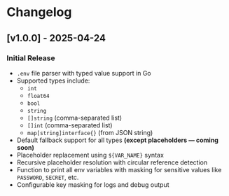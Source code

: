 # Changelog

## [v1.0.0] - 2025-04-24
### Initial Release
- `.env` file parser with typed value support in Go
- Supported types include:
  - `int`
  - `float64`
  - `bool`
  - `string`
  - `[]string` (comma-separated list)
  - `[]int` (comma-separated list)
  - `map[string]interface{}` (from JSON string)
- Default fallback support for all types **(except placeholders — coming soon)**
- Placeholder replacement using `${VAR_NAME}` syntax
- Recursive placeholder resolution with circular reference detection
- Function to print all env variables with masking for sensitive values like `PASSWORD`, `SECRET`, etc.
- Configurable key masking for logs and debug output